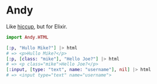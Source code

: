 # Andy

Like [hiccup](https://github.com/weavejester/hiccup), but for Elixir. 

```elixir
import Andy.HTML

[:p, "Hullo Mike?"] |> html
# => <p>Hullo Mike?</p>
[:p, [class: "mike"], "Hello Joe?"] |> html
# => <p class="mike">Hello Joe?</p>
[:input, [type: "text", name: "username"], nil] |> html
# => <input type="text" name="username">
```
